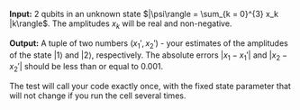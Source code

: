 
**Input:** 2 qubits in an unknown state $|\psi\rangle = \sum_{k = 0}^{3} x_k |k\rangle$. The amplitudes $x_k$ will be real and non-negative.

**Output:** A tuple of two numbers $(x_1', x_2')$ - your estimates of the amplitudes of the state $|1\rangle$ and $|2\rangle$, respectively.
The absolute errors $|x_1 - x_1'|$ and $|x_2 - x_2'|$ should be less than or equal to 0.001.

The test will call your code exactly once, with the fixed state parameter that will not change if you run the cell several times.
